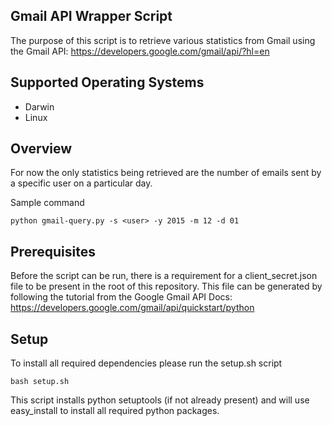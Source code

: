 ## Gmail API Wrapper Script
The purpose of this script is to retrieve various statistics from Gmail using the Gmail API: https://developers.google.com/gmail/api/?hl=en


## Supported Operating Systems
* Darwin
* Linux

## Overview
For now the only statistics being retrieved are the number of emails sent by a specific user on a particular day.

Sample command

`python gmail-query.py -s <user> -y 2015 -m 12 -d 01`

  
## Prerequisites
Before the script can be run, there is a requirement for a client_secret.json file to be present in the root of this repository. This file can be generated by following the tutorial from the Google Gmail API Docs: https://developers.google.com/gmail/api/quickstart/python

## Setup
To install all required dependencies please run the setup.sh script

`bash setup.sh`

This script installs python setuptools (if not already present) and will use easy_install to install all required python packages.
